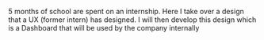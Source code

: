 
5 months of school are spent on an internship. Here I take over a design that a UX (former intern) has designed. I will then develop this design which is a Dashboard that will be used by the company internally
